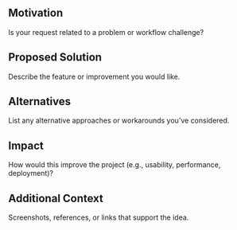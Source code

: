 ## Motivation
Is your request related to a problem or workflow challenge?

## Proposed Solution
Describe the feature or improvement you would like.

## Alternatives
List any alternative approaches or workarounds you’ve considered.

## Impact
How would this improve the project (e.g., usability, performance, deployment)?

## Additional Context
Screenshots, references, or links that support the idea.
